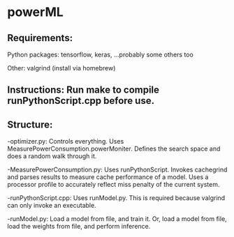 # powerML

## Requirements: 

Python packages: tensorflow, keras, ...probably some others too

Other: valgrind (install via homebrew)



## Instructions: Run make to compile runPythonScript.cpp before use.

## Structure:

-optimizer.py: Controls everything. Uses MeasurePowerConsumption.powerMoniter. Defines the search space and does a random walk through it. 

-MeasurePowerConsumption.py: Uses runPythonScript. Invokes cachegrind and parses results to measure cache performance of a model. Uses a processor profile to accurately reflect miss penalty of the current system. 

-runPythonScript.cpp: Uses runModel.py. This is required because valgrind can only invoke an executable. 

-runModel.py: Load a model from file, and train it. Or, load a model from file, load the weights from file, and perform inference.